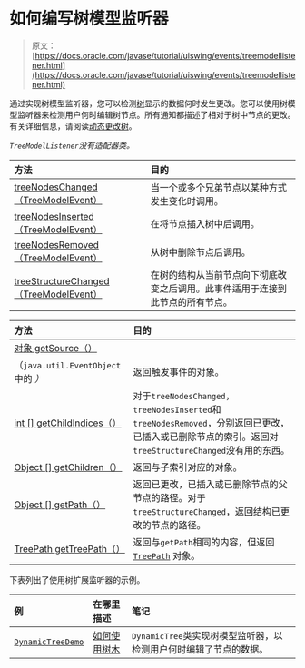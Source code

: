 # 如何编写树模型监听器

> 原文： [https://docs.oracle.com/javase/tutorial/uiswing/events/treemodellistener.html](https://docs.oracle.com/javase/tutorial/uiswing/events/treemodellistener.html)

通过实现树模型监听器，您可以检测[树](../components/tree.html)显示的数据何时发生更改。您可以使用树模型监听器来检测用户何时编辑树节点。所有通知都描述了相对于树中节点的更改。有关详细信息，请阅读[动态更改树](../components/tree.html#dynamic)。

_`TreeModelListener`没有适配器类。_

| 方法 | 目的 |
| :-- | :-- |
| [treeNodesChanged（TreeModelEvent）](https://docs.oracle.com/javase/8/docs/api/javax/swing/event/TreeModelListener.html#treeNodesChanged-javax.swing.event.TreeModelEvent-) | 当一个或多个兄弟节点以某种方式发生变化时调用。 |
| [treeNodesInserted（TreeModelEvent）](https://docs.oracle.com/javase/8/docs/api/javax/swing/event/TreeModelListener.html#treeNodesInserted-javax.swing.event.TreeModelEvent-) | 在将节点插入树中后调用。 |
| [treeNodesRemoved（TreeModelEvent）](https://docs.oracle.com/javase/8/docs/api/javax/swing/event/TreeModelListener.html#treeNodesRemoved-javax.swing.event.TreeModelEvent-) | 从树中删除节点后调用。 |
| [treeStructureChanged（TreeModelEvent）](https://docs.oracle.com/javase/8/docs/api/javax/swing/event/TreeModelListener.html#treeStructureChanged-javax.swing.event.TreeModelEvent-) | 在树的结构从当前节点向下彻底改变之后调用。此事件适用于连接到此节点的所有节点。 |

| 方法 | 目的 |
| :-- | :-- |
| [对象 getSource（）](https://docs.oracle.com/javase/8/docs/api/java/util/EventObject.html#getSource--)
（`java.util.EventObject` 中的 _）_ | 返回触发事件的对象。 |
| [int [] getChildIndices（）](https://docs.oracle.com/javase/8/docs/api/javax/swing/event/TreeModelEvent.html#getChildIndices--) | 对于`treeNodesChanged`，`treeNodesInserted`和`treeNodesRemoved`，分别返回已更改，已插入或已删除节点的索引。返回对`treeStructureChanged`没有用的东西。 |
| [Object [] getChildren（）](https://docs.oracle.com/javase/8/docs/api/javax/swing/event/TreeModelEvent.html#getChildren--) | 返回与子索引对应的对象。 |
| [Object [] getPath（）](https://docs.oracle.com/javase/8/docs/api/javax/swing/event/TreeModelEvent.html#getPath--) | 返回已更改，已插入或已删除节点的父节点的路径。对于`treeStructureChanged`，返回结构已更改的节点的路径。 |
| [TreePath getTreePath（）](https://docs.oracle.com/javase/8/docs/api/javax/swing/event/TreeModelEvent.html#getTreePath--) | 返回与`getPath`相同的内容，但返回 [`TreePath`](https://docs.oracle.com/javase/8/docs/api/javax/swing/tree/TreePath.html) 对象。 |

下表列出了使用树扩展监听器的示例。

| 例 | 在哪里描述 | 笔记 |
| :-- | :-- | :-- |
| [`DynamicTreeDemo`](../examples/components/index.html#DynamicTreeDemo) | [如何使用树木](../components/tree.html#dynamic) | `DynamicTree`类实现树模型监听器，以检测用户何时编辑了节点的数据。 |
